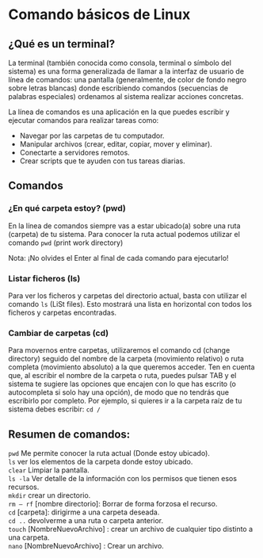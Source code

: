 # Comando básicos de Linux

## ¿Qué es un terminal?
La terminal (también conocida como consola, terminal o símbolo del sistema) es una forma generalizada de llamar a la interfaz de usuario de línea de comandos: una pantalla (generalmente, de color de fondo negro sobre letras blancas) donde escribiendo comandos (secuencias de palabras especiales) ordenamos al sistema realizar acciones concretas.

La línea de comandos es una aplicación en la que puedes escribir y ejecutar comandos para realizar tareas como:
- Navegar por las carpetas de tu computador.
- Manipular archivos (crear, editar, copiar, mover y eliminar).
- Conectarte a servidores remotos.
- Crear scripts que te ayuden con tus tareas diarias.

## Comandos
### ¿En qué carpeta estoy? (pwd)
En la línea de comandos siempre vas a estar ubicado(a) sobre una ruta (carpeta) de tu
sistema.
Para conocer la ruta actual podemos utilizar el comando `pwd` (print work directory)

Nota: ¡No olvides el Enter al final de cada comando para ejecutarlo!


### Listar ficheros (ls) 
Para ver los ficheros y carpetas del directorio actual, basta con utilizar el comando `ls` (LiSt files). Esto mostrará una lista en horizontal con todos los ficheros y carpetas encontradas.

### Cambiar de carpetas (cd)
Para movernos entre carpetas, utilizaremos el comando cd (change directory) seguido del nombre de la carpeta (movimiento relativo) o ruta completa (movimiento absoluto) a la que queremos acceder. Ten en cuenta que, al escribir el nombre de la carpeta o ruta, puedes pulsar TAB y el sistema te sugiere las opciones que encajen con lo que has escrito (o autocompleta si solo hay una opción), de modo que no tendrás que escribirlo por completo.
Por ejemplo, si quieres ir a la carpeta raíz de tu sistema debes escribir:
`cd /`

## Resumen de comandos:
`pwd` Me permite conocer la ruta actual (Donde estoy ubicado).<br>
`ls` ver los elementos de la carpeta donde estoy ubicado. <br>
`clear` Limpiar la pantalla. <br>
`ls -la` Ver detalle de la información con los permisos que tienen esos recursos. <br>
`mkdir` crear un directorio. <br>
`rm – rf` [nombre directorio]: Borrar de forma forzosa el recurso. <br>
`cd` [carpeta]: dirigirme a una carpeta deseada. <br>
`cd ..`  devolverme a una ruta o carpeta anterior.<br>
`touch` [NombreNuevoArchivo] : crear un archivo de cualquier tipo distinto a una carpeta.<br>
`nano` [NombreNuevoArchivo] : Crear un archivo.<br>



